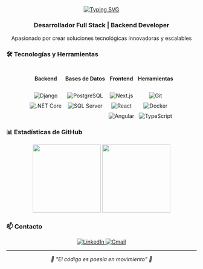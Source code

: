 <div align="center">
  <a href="https://git.io/typing-svg">
    <img src="https://readme-typing-svg.demolab.com?font=Fira+Code&weight=500&pause=1000&color=E5E5E5D9&width=435&lines=¡Hola+a+todos!;Soy+Adrian+Calcinas;Bienvenido+a+mi+perfil+de+GitHub!" alt="Typing SVG" />
  </a>

  <h3>Desarrollador Full Stack | Backend Developer</h3>
  <p>Apasionado por crear soluciones tecnológicas innovadoras y escalables</p>
</div>

### 🛠️ Tecnologías y Herramientas

<div align="center">
  <div style="display: flex; flex-wrap: wrap; gap: 10px; justify-content: center; margin: 20px 0;">
    <div style="display: flex; flex-direction: column; align-items: center; gap: 10px;">
      <h4>Backend</h4>
      <img alt="Django" title="Django" src="https://img.shields.io/badge/Django-092E20?style=for-the-badge&logo=django&logoColor=white">
      <img alt=".NET Core" title=".NET Core" src="https://img.shields.io/badge/.NET-512BD4?style=for-the-badge&logo=dotnet&logoColor=white">
    </div>
    <div style="display: flex; flex-direction: column; align-items: center; gap: 10px;">
      <h4>Bases de Datos</h4>
      <img alt="PostgreSQL" title="PostgreSQL" src="https://img.shields.io/badge/PostgreSQL-316192?style=for-the-badge&logo=postgresql&logoColor=white">
      <img alt="SQL Server" title="SQL Server" src="https://img.shields.io/badge/SQL_Server-CC2927?style=for-the-badge&logo=microsoft-sql-server&logoColor=white">
    </div>
    <div style="display: flex; flex-direction: column; align-items: center; gap: 10px;">
      <h4>Frontend</h4>
      <img alt="Next.js" title="Next.js" src="https://img.shields.io/badge/Next.js-000000?style=for-the-badge&logo=next.js&logoColor=white">
      <img alt="React" title="React" src="https://img.shields.io/badge/React-20232A?style=for-the-badge&logo=react&logoColor=61DAFB">
      <img alt="Angular" title="Angular" src="https://img.shields.io/badge/Angular-DD0031?style=for-the-badge&logo=angular&logoColor=white">
    </div>
    <div style="display: flex; flex-direction: column; align-items: center; gap: 10px;">
      <h4>Herramientas</h4>
      <img alt="Git" title="Git" src="https://img.shields.io/badge/Git-F05032?style=for-the-badge&logo=git&logoColor=white">
      <img alt="Docker" title="Docker" src="https://img.shields.io/badge/Docker-2496ED?style=for-the-badge&logo=docker&logoColor=white">
      <img alt="TypeScript" title="TypeScript" src="https://img.shields.io/badge/TypeScript-007ACC?style=for-the-badge&logo=typescript&logoColor=white">
    </div>
  </div>
</div>

### 📊 Estadísticas de GitHub

<div align="center">
  <img height="180em" src="https://github-readme-stats.vercel.app/api?username=CristoferCalcinas&show_icons=true&theme=tokyonight&include_all_commits=true&count_private=true"/>
  <img height="180em" src="https://github-readme-stats.vercel.app/api/top-langs/?username=CristoferCalcinas&layout=compact&langs_count=7&theme=tokyonight"/>
</div>

### 📫 Contacto

<div align="center">
  <a href="https://www.linkedin.com/in/calcinas-adrian/" target="_blank">
    <img src="https://img.shields.io/badge/LinkedIn-0077B5?style=for-the-badge&logo=linkedin&logoColor=white" alt="LinkedIn"/>
  </a>
  <a href="mailto:adrianelmayordomo@gmail.com">
    <img src="https://img.shields.io/badge/Gmail-D14836?style=for-the-badge&logo=gmail&logoColor=white" alt="Gmail"/>
  </a>
</div>

---

<div align="center">
  <i>🚀 "El código es poesía en movimiento" 🚀</i>
</div>

